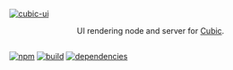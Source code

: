 [![cubic-ui](https://i.imgur.com/y38cUhF.png)](/packages/ui)

<p align='center'>UI rendering node and server for <a href='https://github.com/cubic-js/cubic'>Cubic</a>.</p>

##  

[![npm](https://img.shields.io/npm/v/cubic-ui.svg)](https://npmjs.org/cubic-ui)
[![build](https://ci.nexus-stats.com/api/badges/cubic-js/cubic/status.svg)](https://ci.nexus-stats.com/cubic-js/cubic)
[![dependencies](https://david-dm.org/cubic-js/cubic-ui.svg)](https://david-dm.org/cubic-js/cubic-ui)
